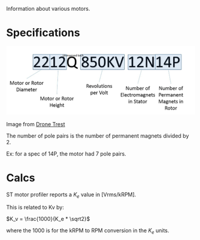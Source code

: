 Information about various motors.

# Specifications

![Motor Spec](motor-spec-decoder.jpg)

Image from [Drone Trest](https://www.dronetrest.com/t/brushless-motors-how-they-work-and-what-the-numbers-mean)

The number of pole pairs is the number of permanent magnets divided by 2.  

Ex: for a spec of 14P, the motor had 7 pole pairs.

# Calcs

ST motor profiler reports a $K_e$ value in [Vrms/kRPM].

This is related to Kv by:

$K_v = \frac{1000}{K_e * \sqrt2}$ 

where the 1000 is for the kRPM to RPM conversion in the $K_e$ units.
